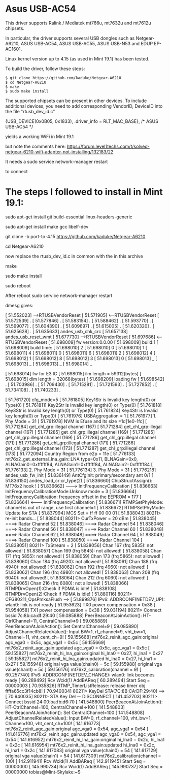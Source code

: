 # Asus USB-AC54
This driver supports Ralink / Mediatek mt766u, mt7632u and mt7612u chipsets.

In particular, the driver supports several USB dongles such as Netgear-A6210,
ASUS USB-AC54, ASUS USB-AC55, ASUS USB-N53 and EDUP EP-AC1601. 

Linux kernel version up to 4.15 (as used in Mint 19.1) has been tested.

To build the driver, follow these steps:

    $ git clone https://github.com/kaduke/Netgear-A6210
    $ cd Netgear-A6210
    $ make
    $ sudo make install


The supported chipsets can be present in other devices. To include additional 
devices, you need to add corresponding VendorID, DeviceID into the file 
"rtusb_dev_id.c"

{USB_DEVICE(0x0B05, 0x1833), .driver_info = RLT_MAC_BASE}, /* ASUS USB-AC54 */

yields a working WiFi in Mint 19.1

but note the comments here:
https://forum.level1techs.com/t/solved-netgear-6210-wifi-adapter-not-installing/132183/22

It needs a sudo service network-manager restart

to connect

The steps I followed to install in Mint 19.1:
=============================================
sudo apt-get install git build-essential linux-headers-generic

sudo apt-get install make gcc libelf-dev

git clone -b port-to-4.15 https://github.com/kaduke/Netgear-A6210

cd Netgear-A6210

now replace the rtusb_dev_id.c in common with the in this archive

make

sudo make install

sudo reboot


After reboot sudo service network-manager restart

dmesg gives:

[   51.552023] -->RTUSBVendorReset
[   51.571905] <--RTUSBVendorReset
[   51.572539] .
[   51.577846] .
[   51.583154] .
[   51.588462] .
[   51.593770] .
[   51.599077] .
[   51.604390] .
[   51.609697] .
[   51.615005] .
[   51.620320] .
[   51.625628] .
[   51.635633] andes_usb_chk_crc
[   51.657138] andes_usb_reset_wmt
[   51.677730] -->RTUSBVendorReset
[   51.697686] <--RTUSBVendorReset
[   51.698009] fw version:0.0.00 
[   51.698009] build:1
[   51.698009] build time:
[   51.698010] 2
[   51.698010] 0
[   51.698010] 1
[   51.698011] 4
[   51.698011] 0
[   51.698011] 6
[   51.698011] 2
[   51.698012] 4
[   51.698012] 1
[   51.698012] 8
[   51.698012] 3
[   51.698013] 0
[   51.698013] _
[   51.698013] _
[   51.698013] _
[   51.698014] _

[   51.698014] fw for E3 IC
[   51.698015] ilm length = 59312(bytes)
[   51.698015] dlm length = 32068(bytes)
[   51.698209] loading fw
[   51.698542] .
[   51.703986] .
[   51.709430] .
[   51.715281] .
[   51.721593] .
[   51.727852] .
[   51.734108] .
[   51.740233] .

[   51.761720] cfg_mode=5
[   51.761805] Key1Str is Invalid key length(0) or Type(0)
[   51.761811] Key2Str is Invalid key length(0) or Type(0)
[   51.761818] Key3Str is Invalid key length(0) or Type(0)
[   51.761824] Key4Str is Invalid key length(0) or Type(0)
[   51.761976] USBAggregation = 1
[   51.761977] 1. Phy Mode = 31
[   51.761978] NVM is Efuse and its size =1d[1e0-1fc] 
[   51.771284] get_chl_grp:illegal channel (167)
[   51.771284] get_chl_grp:illegal channel (167)
[   51.771285] get_chl_grp:illegal channel (169)
[   51.771285] get_chl_grp:illegal channel (169)
[   51.771286] get_chl_grp:illegal channel (171)
[   51.771286] get_chl_grp:illegal channel (171)
[   51.771286] get_chl_grp:illegal channel (173)
[   51.771287] get_chl_grp:illegal channel (173)
[   51.772094] Country Region from e2p = 11e
[   51.776133] mt76x2_get_external_lna_gain::LNA type=0x11, BLNAGain=0x0, ALNAGain0=0xffffff84, ALNAGain1=0xffffff84, ALNAGain2=0xffffff84
[   51.776133] 2. Phy Mode = 31
[   51.776134] 3. Phy Mode = 31
[   51.776218] andes_usb_fw_init
[   51.836149] AntCfgInit: primary/secondary ant 0/1
[   51.836150] andes_load_cr:cr_type(2)
[   51.836660] ChipStructAssign(): MT76x2 hook !
[   51.836662] ---> InitFrequencyCalibration
[   51.836663] InitFrequencyCalibrationMode:Unknow mode = 3
[   51.836664] InitFrequencyCalibration: frequency offset in the EEPROM = 177
[   51.836664] <--- InitFrequencyCalibration
[   51.836671] RTMPSetPhyMode: channel is out of range, use first channel=1 
[   51.836672] RTMPSetPhyMode: Update for STA
[   51.837994] MCS Set = ff ff 00 00 01
[   51.838043] 80211> re-init bands...
[   51.838044] 80211> CurTxPower = 20 dBm
[   51.838045] ====> Radar Channel 52
[   51.838046] ====> Radar Channel 54
[   51.838046] ====> Radar Channel 56
[   51.838047] ====> Radar Channel 60
[   51.838048] ====> Radar Channel 62
[   51.838048] ====> Radar Channel 64
[   51.838049] ====> Radar Channel 100
[   51.838050] ====> Radar Channel 104
[   51.838051] 80211> TxStream = 2
[   51.838056] Chan 167 (frq 5835):	not allowed!
[   51.838057] Chan 169 (frq 5845):	not allowed!
[   51.838058] Chan 171 (frq 5855):	not allowed!
[   51.838059] Chan 173 (frq 5865):	not allowed!
[   51.838060] Chan 184 (frq 4920):	not allowed!
[   51.838061] Chan 188 (frq 4940):	not allowed!
[   51.838062] Chan 192 (frq 4960):	not allowed!
[   51.838062] Chan 196 (frq 4980):	not allowed!
[   51.838063] Chan 208 (frq 6040):	not allowed!
[   51.838064] Chan 212 (frq 6060):	not allowed!
[   51.838065] Chan 216 (frq 6080):	not allowed!
[   51.838066] RTMPDrvOpen(1):Check if PDMA is idle!
[   51.838108] RTMPDrvOpen(2):Check if PDMA is idle!
[   51.880116] 80211> CFG80211_OpsPmksaFlush ==>
[   51.899876] IPv6: ADDRCONF(NETDEV_UP): wlan0: link is not ready
[   51.953623] TX0 power compensation = 0x38
[   51.954058] TX1 power compensation = 0x38
[   59.031194] 80211> Connect bssid 7c:8b:ca:df:29:40
[   59.085888] PeerBeaconAtJoinAction(): HT-CtrlChannel=11, CentralChannel=>9
[   59.085889] PeerBeaconAtJoinAction(): Set CentralChannel=9
[   59.085890] AdjustChannelRelatedValue(): Input BW=1, rf_channel=9, vht_bw=1, Channel=11, vht_cent_ch=9!
[   59.155668] mt76x2_reinit_agc_gain:original agc_vga0 = 0x5c, agc_vga1 = 0x5c
[   59.155669] mt76x2_reinit_agc_gain:updated agc_vga0 = 0x5c, agc_vga1 = 0x5c
[   59.155827] mt76x2_reinit_hi_lna_gain:original hi_lna0 = 0x27, hi_lna1 = 0x27
[   59.155827] mt76x2_reinit_hi_lna_gain:updated hi_lna0 = 0x27, hi_lna1 = 0x27
[   59.155948] original vga value(chain0) = 5c
[   59.155988] original vga value(chain1) = 5c
[   59.156176] mt76x2_calibration(channel = 9)
[   60.257740] IPv6: ADDRCONF(NETDEV_CHANGE): wlan0: link becomes ready
[   60.289492] Rcv Wcid(1) AddBAReq
[   60.289494] Start Seq = 00000003
[   70.935826] RTMP_TimerListRelease: release timer obj ffffa65cc3f14cb8!
[   70.940034] 80211> KeyDel STA(7C:8B:CA:DF:29:40) ==>
[   70.940035] 80211> STA Key Del -- DISCONNECT
[  141.452703] 80211> Connect bssid 24:00:ba:fb:d6:70
[  141.548800] PeerBeaconAtJoinAction(): HT-CtrlChannel=100, CentralChannel=>100
[  141.548803] PeerBeaconAtJoinAction(): Set CentralChannel=100
[  141.548808] AdjustChannelRelatedValue(): Input BW=0, rf_channel=100, vht_bw=1, Channel=100, vht_cent_ch=100!
[  141.616773] mt76x2_reinit_agc_gain:original agc_vga0 = 0x54, agc_vga1 = 0x54
[  141.616776] mt76x2_reinit_agc_gain:updated agc_vga0 = 0x54, agc_vga1 = 0x54
[  141.616952] mt76x2_reinit_hi_lna_gain:original hi_lna0 = 0x2c, hi_lna1 = 0x2c
[  141.616954] mt76x2_reinit_hi_lna_gain:updated hi_lna0 = 0x2c, hi_lna1 = 0x2c
[  141.617083] original vga value(chain0) = 54
[  141.617129] original vga value(chain1) = 54
[  141.617309] mt76x2_calibration(channel = 100)
[  142.911941] Rcv Wcid(1) AddBAReq
[  142.911945] Start Seq = 00000000
[  145.990734] Rcv Wcid(1) AddBAReq
[  145.990737] Start Seq = 00000000
tobias@Mint-Skylake:~$ 


